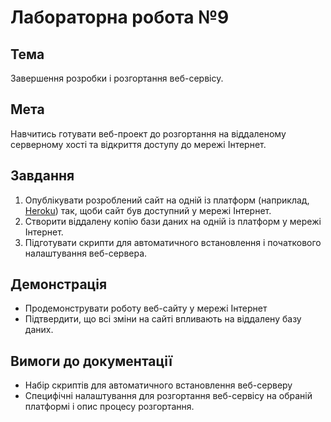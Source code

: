 # Лабораторна робота №9

## Тема
Завершення розробки і розгортання веб-сервісу.

## Мета
Навчитись готувати веб-проект до розгортання на віддаленому серверному хості та відкриття доступу до мережі Інтернет.

## Завдання

1. Опублікувати розроблений сайт на одній із платформ (наприклад, [Heroku](https://www.google.com/url?q=https://www.heroku.com&sa=D&ust=1476659830000000&usg=AFQjCNGErTEHrQh7uoNd0O0VeEwlLrBagw))  так, щоби сайт був доступний у мережі Інтернет.
1. Створити віддалену копію бази даних на одній із платформ у мережі Інтернет.
1. Підготувати скрипти для автоматичного встановлення і початкового налаштування веб-сервера.

## Демонстрація

* Продемонструвати роботу веб-сайту у мережі Інтернет
* Підтвердити, що всі зміни на сайті впливають на віддалену базу даних.

## Вимоги до документації

* Набір скриптів для автоматичного встановлення веб-серверу
* Специфічні налаштування для розгортання веб-сервісу на обраній платформі і опис процесу розгортання.
